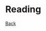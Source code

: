 <div class="page-header">
  <h1>Reading</h1>
  <a href="/strategy/" class="home-button">Back</a>
</div>
